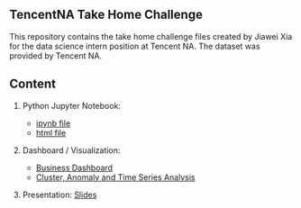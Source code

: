 ## TencentNA Take Home Challenge

This repository contains the take home challenge files created by Jiawei Xia for the data science intern position at Tencent NA. The dataset was provided by Tencent NA.

## Content

1. Python Jupyter Notebook: 
	* [ipynb file](https://github.com/KarvieX/TencentNA/blob/master/TencentNA.ipynb)
	* [html file](https://github.com/KarvieX/TencentNA/blob/master/TencentNA.html)

2. Dashboard / Visualization: 

	* [Business Dashboard](https://public.tableau.com/profile/karvie.xia#!/vizhome/TencentGameNA/Overview) 
	* [Cluster, Anomaly and Time Series Analysis](https://public.tableau.com/profile/karvie.xia#!/vizhome/GameTimeSeriesAnalysis/Characteristics)

3. Presentation: [Slides](...)
